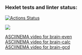 ### Hexlet tests and linter status:
[![Actions Status](https://github.com/wail-hexlet/frontend-project-44/workflows/hexlet-check/badge.svg)](https://github.com/wail-hexlet/frontend-project-44/actions)

<a href="https://codeclimate.com/github/wail-hexlet/frontend-project-44/maintainability"><img src="https://api.codeclimate.com/v1/badges/365e979fcf305b5d86e8/maintainability" /></a>

<a href="https://asciinema.org/a/OF5NaUs8fUmdCXi5tWfHxXunr">ASCIINEMA video for brain-even</a> 
<br/>
<a href="https://asciinema.org/a/vAq41CG8eWV6DG8nxhAUHhkYH">ASCIINEMA video for brain-calc</a>
<br/>
<a href="https://asciinema.org/a/vEQrRnV12gxVrEmi36H45PdCC">ASCIINEMA video for brain-gcd</a>


